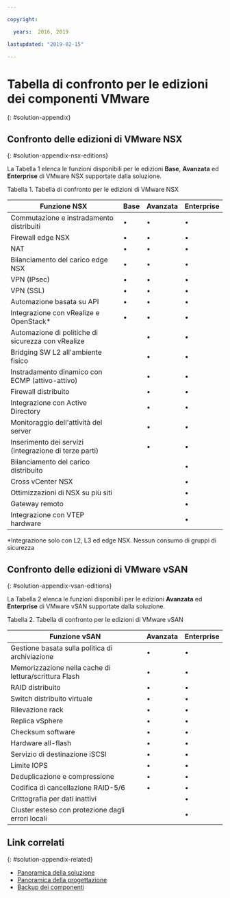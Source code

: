 ```yaml
---

copyright:

  years:  2016, 2019

lastupdated: "2019-02-15"

---
```


# Tabella di confronto per le edizioni dei componenti VMware
{: #solution-appendix}

## Confronto delle edizioni di VMware NSX
{: #solution-appendix-nsx-editions}

La Tabella 1 elenca le funzioni disponibili per le edizioni **Base**, **Avanzata** ed **Enterprise** di VMware NSX supportate dalla soluzione.

Tabella 1. Tabella di confronto per le edizioni di VMware NSX

| Funzione NSX                                   | Base | Avanzata | Enterprise |
|-----------------------------------------------|------|----------|------------|
| Commutazione e instradamento distribuiti             | •    | •        | •          |
| Firewall edge NSX                             | •    | •        | •          |
| NAT                                           | •    | •        | •          |
| Bilanciamento del carico edge NSX                       | •    | •        | •          |
| VPN (IPsec)                                   | •    | •        | •          |
| VPN (SSL)                                     | •    | •        | •          |
| Automazione basata su API                         | •    | •        | •          |
| Integrazione con vRealize e OpenStack\*     | •    | •        | •          |
| Automazione di politiche di sicurezza con vRealize |      | •        | •          |
| Bridging SW L2 all'ambiente fisico        |      | •        | •          |
| Instradamento dinamico con ECMP (attivo-attivo)     |      | •        | •          |
| Firewall distribuito                       |      | •        | •          |
| Integrazione con Active Directory             |      | •        | •          |
| Monitoraggio dell'attività del server                    |      | •        | •          |
| Inserimento dei servizi (integrazione di terze parti)     |      | •        | •          |
| Bilanciamento del carico distribuito                    |      |          | •          |
| Cross vCenter NSX                             |      |          | •          |
| Ottimizzazioni di NSX su più siti                  |      |          | •          |
| Gateway remoto                                |      |          | •          |
| Integrazione con VTEP hardware                     |      |          | •          |
\*Integrazione solo con L2, L3 ed edge NSX. Nessun consumo di gruppi di sicurezza

## Confronto delle edizioni di VMware vSAN
{: #solution-appendix-vsan-editions}

La Tabella 2 elenca le funzioni disponibili per le edizioni **Avanzata** ed **Enterprise** di VMware vSAN supportate dalla soluzione.

Tabella 2. Tabella di confronto per le edizioni di VMware vSAN

| Funzione vSAN                                    | Avanzata | Enterprise |
|-------------------------------------------------|----------|------------|
| Gestione basata sulla politica di archiviazione                 | •        | •          |
| Memorizzazione nella cache di lettura/scrittura Flash                        | •        | •          |
| RAID distribuito                                | •        | •          |
| Switch distribuito virtuale                      | •        | •          |
| Rilevazione rack                                  | •        | •          |
| Replica vSphere                             | •        | •          |
| Checksum software                               | •        | •          |
| Hardware all-flash                              | •        | •          |
| Servizio di destinazione iSCSI                            | •        | •          |
| Limite IOPS                                      | •        | •          |
| Deduplicazione e compressione                   | •        | •          |
| Codifica di cancellazione RAID-5/6                         | •        | •          |
| Crittografia per dati inattivi                         |          | •          |
| Cluster esteso con protezione dagli errori locali |          | •          |

## Link correlati
{: #solution-appendix-related}

* [Panoramica della soluzione](/docs/services/vmwaresolutions/archiref/solution?topic=vmware-solutions-solution_overview)
* [Panoramica della progettazione](/docs/services/vmwaresolutions/archiref/solution?topic=vmware-solutions-design_overview)
* [Backup dei componenti](/docs/services/vmwaresolutions/archiref/solution?topic=vmware-solutions-solution_backingup)
